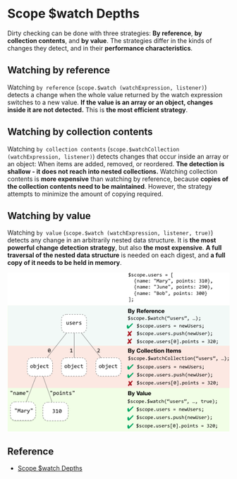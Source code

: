 # Scope $watch Depths

Dirty checking can be done with three strategies: **By reference**, **by collection contents**, and **by value**. The strategies differ in the kinds of changes they detect, and in their **performance characteristics**.

## Watching by reference

Watching ``by reference`` (``scope.$watch (watchExpression, listener)``) detects a change when the whole value returned by the watch expression switches to a new value. **If the value is an array or an object, changes inside it are not detected.** This is **the most efficient strategy**.

## Watching by collection contents

Watching ``by collection contents`` (``scope.$watchCollection (watchExpression, listener)``) detects changes that occur inside an array or an object: When items are added, removed, or reordered. **The detection is shallow - it does not reach into nested collections.** Watching collection contents is **more expensive** than watching by reference, because **copies of the collection contents need to be maintained**. However, the strategy attempts to minimize the amount of copying required.

## Watching by value

Watching ``by value`` (``scope.$watch (watchExpression, listener, true)``) detects any change in an arbitrarily nested data structure. It is **the most powerful change detection strategy**, but also **the most expensive**. **A full traversal of the nested data structure** is needed on each digest, and **a full copy of it needs to be held in memory**.

![concepts-scope-watch-strategies.png](../img/AngularJS/scope-watch-depths/concepts-scope-watch-strategies.png)

## Reference

* [Scope $watch Depths](https://docs.angularjs.org/guide/scope#scope-watch-depths)